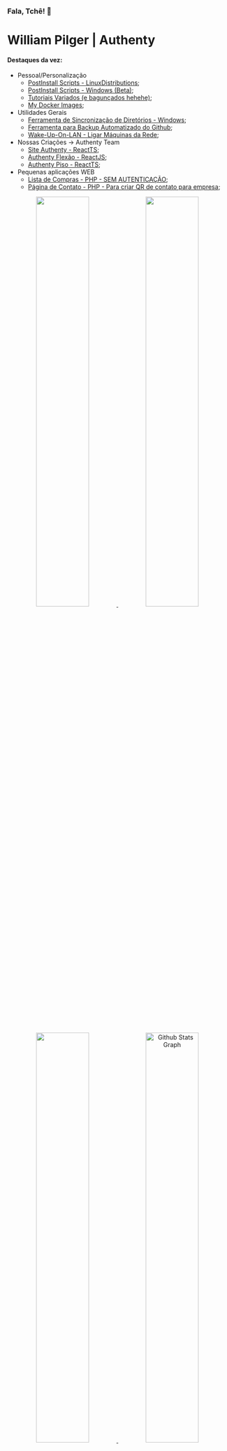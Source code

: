 


### Fala, Tchê! 👋

# William Pilger | Authenty

<!--![My GitHub stats](https://github-readme-stats.vercel.app/api?username=williampilger&show_icons=true&theme=radical)-->
<!--![Top Langs](https://github-readme-stats.vercel.app/api/top-langs/?username=williampilger&show_icons=true&theme=radical&layout=compact)-->


#### Destaques da vez:
- Pessoal/Personalização
   - [PostInstall Scripts - LinuxDistributions](PostInstallScripts_LinuxShell);
   - [PostInstall Scripts - Windows (Beta)](PostInstallScripts_Windows);
   - [Tutoriais Variados (e bagunçados hehehe)](https://github.com/williampilger/tutoriais);
   - [My Docker Images](https://github.com/williampilger/utilidades_gerais/tree/master/DockerImages);
- Utilidades Gerais
   - [Ferramenta de Sincronização de Diretórios - Windows](https://github.com/williampilger/DirSyncTool);
   - [Ferramenta para Backup Automatizado do Github](https://github.com/williampilger/AutoGitCloneTool);
   - [Wake-Up-On-LAN - Ligar Máquinas da Rede](https://github.com/williampilger/WOL.py);
- Nossas Criações -> Authenty Team
   - [Site Authenty - ReactTS](https://www.authenty.com.br/home);
   - [Authenty Flexão - ReactJS](https://app.authenty.com.br/FlexaoSimples);
   - [Authenty Piso - ReactTS](https://app.authenty.com.br/PisoDeConcreto);
- Pequenas aplicações WEB
   - [Lista de Compras - PHP - SEM AUTENTICAÇÃO](https://github.com/williampilger/utilidades_gerais/tree/master/ListaDeCompras_PHP);
   - [Página de Contato - PHP - Para criar QR de contato para empresa](https://github.com/williampilger/utilidades_gerais/tree/master/pagina_contato_php);



<p align="center">
    <a href="https://github.com/williampilger" align="center" vertical-align="center">
        <img width="49%" src="https://github-readme-streak-stats.herokuapp.com?user=williampilger&theme=github-dark-blue&hide_border=true&date_format=M%20j%5B%2C%20Y%5D&background=00000000&stroke=055edb&border=055edb&fire=055edb&ring=055edb&sideLabels=39686F&currStreakLabel=39686F&currStreakNum=39686F"/>
        <img width="49%" src="https://github-readme-stats.vercel.app/api?username=williampilger&show_icons=true&theme=transparent&include_all_commits=true&count_private=true&hide_border=true"/>
        <img width="49%" src="https://github-readme-stats.vercel.app/api/top-langs/?username=williampilger&layout=compact&langs_count=7&theme=transparent&hide_border=true"/>
        <img width="49%" src="https://github-profile-summary-cards.vercel.app/api/cards/profile-details?username=williampilger&theme=github_dark&hide_border=true" alt="Github Stats Graph"/>
    </a>
</p>
